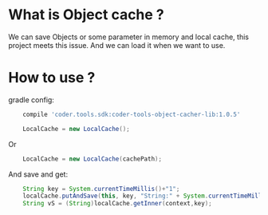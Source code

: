 # What is Object cache ?
We can save Objects or some parameter in memory and local cache, this project meets this issue. And
we can load it when we want to use. 
# How to use ?
gradle config:
```gradle
    compile 'coder.tools.sdk:coder-tools-object-cacher-lib:1.0.5'
```

```java
    LocalCache = new LocalCache();
```
Or

```java
    LocalCache = new LocalCache(cachePath);
```

And save and get:

```java
    String key = System.currentTimeMillis()+"1";
    localCache.putAndSave(this, key, "String:" + System.currentTimeMillis());
    String vS = (String)localCache.getInner(context,key);
```
